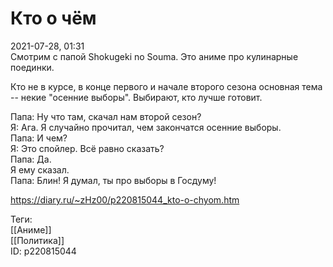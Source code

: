 Кто о чём
==========

   
 2021-07-28, 01:31   
  Смотрим с папой Shokugeki no Souma. Это аниме про кулинарные поединки.   
   
 Кто не в курсе, в конце первого и начале второго сезона основная тема -- некие "осенние выборы". Выбирают, кто лучше готовит.   
   
 Папа: Ну что там, скачал нам второй сезон?   
 Я: Ага. Я случайно прочитал, чем закончатся осенние выборы.   
 Папа: И чем?   
 Я: Это спойлер. Всё равно сказать?   
 Папа: Да.   
 Я ему сказал.   
 Папа: Блин! Я думал, ты про выборы в Госдуму!   
    
 <https://diary.ru/~zHz00/p220815044_kto-o-chyom.htm>   
   
 Теги:   
 [[Аниме]]   
 [[Политика]]   
 ID: p220815044